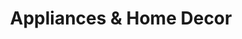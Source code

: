---
title: "Appliances & Home Decor"
url: /cabo-san-lucas/appliances-y-home-decor/
shop: muebles
---